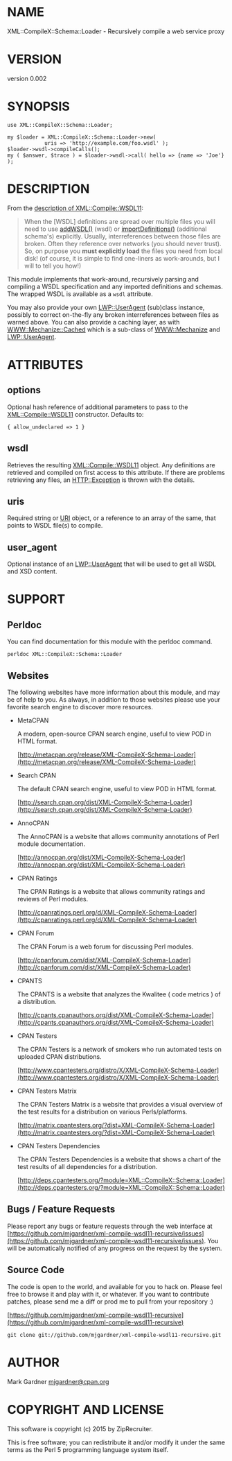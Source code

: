# NAME

XML::CompileX::Schema::Loader - Recursively compile a web service proxy

# VERSION

version 0.002

# SYNOPSIS

    use XML::CompileX::Schema::Loader;

    my $loader = XML::CompileX::Schema::Loader->new(
                uris => 'http://example.com/foo.wsdl' );
    $loader->wsdl->compileCalls();
    my ( $answer, $trace ) = $loader->wsdl->call( hello => {name => 'Joe'} );

# DESCRIPTION

From the
[description of XML::Compile::WSDL11](https://metacpan.org/pod/XML::Compile::WSDL11#DESCRIPTION):

> When the \[WSDL\] definitions are spread over multiple files you will need to
> use [addWSDL()](https://metacpan.org/pod/XML::Compile::WSDL11#Extension) (wsdl) or
> [importDefinitions()](https://metacpan.org/pod/XML::Compile::Schema#Administration)
> (additional schema's)
> explicitly. Usually, interreferences between those files are broken.
> Often they reference over networks (you should never trust). So, on
> purpose you **must explicitly load** the files you need from local disk!
> (of course, it is simple to find one-liners as work-arounds, but I will
> to tell you how!)

This module implements that work-around, recursively parsing and compiling a
WSDL specification and any imported definitions and schemas. The wrapped WSDL
is available as a `wsdl` attribute.

You may also provide your own [LWP::UserAgent](https://metacpan.org/pod/LWP::UserAgent) (sub)class
instance, possibly to correct on-the-fly any broken interreferences between
files as warned above.  You can also provide a caching layer, as with
[WWW::Mechanize::Cached](https://metacpan.org/pod/WWW::Mechanize::Cached) which is a sub-class of
[WWW::Mechanize](https://metacpan.org/pod/WWW::Mechanize) and [LWP::UserAgent](https://metacpan.org/pod/LWP::UserAgent).

# ATTRIBUTES

## options

Optional hash reference of additional parameters to pass to the
[XML::Compile::WSDL11](https://metacpan.org/pod/XML::Compile::WSDL11) constructor. Defaults to:

    { allow_undeclared => 1 }

## wsdl

Retrieves the resulting [XML::Compile::WSDL11](https://metacpan.org/pod/XML::Compile::WSDL11) object.
Any definitions are retrieved and compiled on first access to this attribute.
If there are problems retrieving any files, an
[HTTP::Exception](https://metacpan.org/pod/HTTP::Exception) is thrown with the details.

## uris

Required string or [URI](https://metacpan.org/pod/URI) object, or a reference to an array of the same,
that points to WSDL file(s) to compile.

## user\_agent

Optional instance of an [LWP::UserAgent](https://metacpan.org/pod/LWP::UserAgent) that will be used to
get all WSDL and XSD content.

# SUPPORT

## Perldoc

You can find documentation for this module with the perldoc command.

    perldoc XML::CompileX::Schema::Loader

## Websites

The following websites have more information about this module, and may be of help to you. As always,
in addition to those websites please use your favorite search engine to discover more resources.

- MetaCPAN

    A modern, open-source CPAN search engine, useful to view POD in HTML format.

    [http://metacpan.org/release/XML-CompileX-Schema-Loader](http://metacpan.org/release/XML-CompileX-Schema-Loader)

- Search CPAN

    The default CPAN search engine, useful to view POD in HTML format.

    [http://search.cpan.org/dist/XML-CompileX-Schema-Loader](http://search.cpan.org/dist/XML-CompileX-Schema-Loader)

- AnnoCPAN

    The AnnoCPAN is a website that allows community annotations of Perl module documentation.

    [http://annocpan.org/dist/XML-CompileX-Schema-Loader](http://annocpan.org/dist/XML-CompileX-Schema-Loader)

- CPAN Ratings

    The CPAN Ratings is a website that allows community ratings and reviews of Perl modules.

    [http://cpanratings.perl.org/d/XML-CompileX-Schema-Loader](http://cpanratings.perl.org/d/XML-CompileX-Schema-Loader)

- CPAN Forum

    The CPAN Forum is a web forum for discussing Perl modules.

    [http://cpanforum.com/dist/XML-CompileX-Schema-Loader](http://cpanforum.com/dist/XML-CompileX-Schema-Loader)

- CPANTS

    The CPANTS is a website that analyzes the Kwalitee ( code metrics ) of a distribution.

    [http://cpants.cpanauthors.org/dist/XML-CompileX-Schema-Loader](http://cpants.cpanauthors.org/dist/XML-CompileX-Schema-Loader)

- CPAN Testers

    The CPAN Testers is a network of smokers who run automated tests on uploaded CPAN distributions.

    [http://www.cpantesters.org/distro/X/XML-CompileX-Schema-Loader](http://www.cpantesters.org/distro/X/XML-CompileX-Schema-Loader)

- CPAN Testers Matrix

    The CPAN Testers Matrix is a website that provides a visual overview of the test results for a distribution on various Perls/platforms.

    [http://matrix.cpantesters.org/?dist=XML-CompileX-Schema-Loader](http://matrix.cpantesters.org/?dist=XML-CompileX-Schema-Loader)

- CPAN Testers Dependencies

    The CPAN Testers Dependencies is a website that shows a chart of the test results of all dependencies for a distribution.

    [http://deps.cpantesters.org/?module=XML::CompileX::Schema::Loader](http://deps.cpantesters.org/?module=XML::CompileX::Schema::Loader)

## Bugs / Feature Requests

Please report any bugs or feature requests through the web
interface at
[https://github.com/mjgardner/xml-compile-wsdl11-recursive/issues](https://github.com/mjgardner/xml-compile-wsdl11-recursive/issues).
You will be automatically notified of any progress on the
request by the system.

## Source Code

The code is open to the world, and available for you to hack on. Please feel free to browse it and play
with it, or whatever. If you want to contribute patches, please send me a diff or prod me to pull
from your repository :)

[https://github.com/mjgardner/xml-compile-wsdl11-recursive](https://github.com/mjgardner/xml-compile-wsdl11-recursive)

    git clone git://github.com/mjgardner/xml-compile-wsdl11-recursive.git

# AUTHOR

Mark Gardner <mjgardner@cpan.org>

# COPYRIGHT AND LICENSE

This software is copyright (c) 2015 by ZipRecruiter.

This is free software; you can redistribute it and/or modify it under
the same terms as the Perl 5 programming language system itself.
